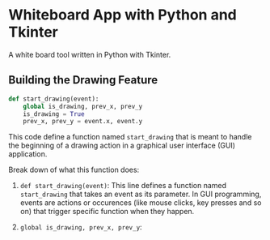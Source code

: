 # Whiteboard App with Python and Tkinter

A white board tool written in Python with Tkinter.

## Building the Drawing Feature

``` python
def start_drawing(event):
    global is_drawing, prev_x, prev_y
    is_drawing = True
    prev_x, prev_y = event.x, event.y
```

This code define a function named `start_drawing` that is meant to handle the beginning of a drawing action in a graphical user interface (GUI) application.

Break down of what this function does:

1. `def start_drawing(event)`: This line defines a function named `start_drawing` that takes an event as its parameter. In GUI programming, events are actions or occurences (like mouse clicks, key presses and so on) that trigger specific function when they happen.

2. `global is_drawing, prev_x, prev_y`:
